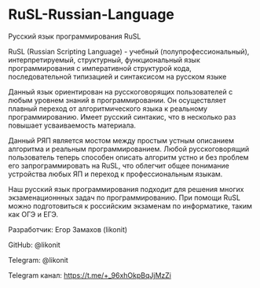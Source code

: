 # RuSL-Russian-Language
Русский язык программирования RuSL

RuSL (Russian Scripting Language) - учебный (полупрофессиональный), интерпретируемый, структурный, функциональный язык программирования с императивной структурой кода, последовательной типизацией и синтаксисом на русском языке

Данный язык ориентирован на русскоговорящих пользователей с любым уровнем знаний в программировании. Он осуществляет плавный переход от алгоритмического языка к реальному программированию. Имеет русский синтакис, что в несколько раз повышает усваиваемость материала.

Данный РЯП является мостом между простым устным описанием алгоритма и реальным программированием. Любой русскоговорящий пользователь теперь способен описать алгоритм устно и без проблем его запрограммировать на RuSL, что облегчит общее понимание устройства любых ЯП и переход к профессиональным языкам.

Наш русский язык программирования подходит для решения многих экзаменационнных задач по программированию. При помощи RuSL можно подготовиться к российским экзаменам по информатике, таким как ОГЭ и ЕГЭ.

Разработчик: Егор Замахов (likonit)

GitHub: @likonit

Telegram: @likonit

Telegram канал: https://t.me/+_96xhOkpBqJjMzZi
